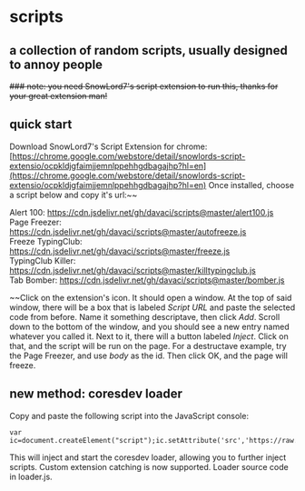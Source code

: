 # scripts
## a collection of random scripts, usually designed to annoy people
~~### note: you need SnowLord7's script extension to run this, thanks for your great extension man!~~

## quick start
Download SnowLord7's Script Extension for chrome:
[https://chrome.google.com/webstore/detail/snowlords-script-extensio/ocpkldjgfaimjjemnlppehhgdbagajhp?hl=en](https://chrome.google.com/webstore/detail/snowlords-script-extensio/ocpkldjgfaimjjemnlppehhgdbagajhp?hl=en)
Once installed, choose a script below and copy it's url:~~

Alert 100: https://cdn.jsdelivr.net/gh/davaci/scripts@master/alert100.js  
Page Freezer: https://cdn.jsdelivr.net/gh/davaci/scripts@master/autofreeze.js  
Freeze TypingClub: https://cdn.jsdelivr.net/gh/davaci/scripts@master/freeze.js  
TypingClub Killer: https://cdn.jsdelivr.net/gh/davaci/scripts@master/killtypingclub.js  
Tab Bomber: https://cdn.jsdelivr.net/gh/davaci/scripts@master/bomber.js

~~Click on the extension's icon. It should open a window. At the top of said window, there will be a box that is labeled *Script URL*
and paste the selected code from before. Name it something descriptave, then click *Add*.
Scroll down to the bottom of the window, and you should see a new entry named whatever you called it. Next to it, there will a button labeled
*Inject*. Click on that, and the script will be run on the page. For a destructave example, try the Page Freezer, and use *body*
as the id. Then click OK,
and the page will freeze.

## new method: coresdev loader
Copy and paste the following script into the JavaScript console:
```
var ic=document.createElement("script");ic.setAttribute('src','https://raw.githubusercontent.com/coredoescode/scripts/master/loader.js');document.head.appendChild(ic);
```
This will inject and start the coresdev loader, allowing you to further inject scripts. Custom extension catching is now supported.
Loader source code in loader.js.
